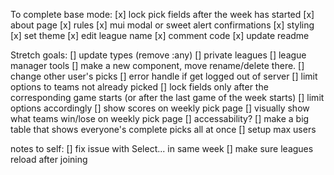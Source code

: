 To complete base mode:
    [x] lock pick fields after the week has started
    [x] about page
    [x] rules
    [x] mui modal or sweet alert confirmations
    [x] styling
        [x] set theme
    [x] edit league name
    [x] comment code
    [x] update readme

Stretch goals:
    [] update types (remove :any)
    [] private leagues
    [] league manager tools
        [] make a new component, move rename/delete there. 
        [] change other user's picks
    [] error handle if get logged out of server
    [] limit options to teams not already picked
    [] lock fields only after the corresponding game starts (or after the last game of the week starts)
        [] limit options accordingly
    [] show scores on weekly pick page
    [] visually show what teams win/lose on weekly pick page
    [] accessability?
    [] make a big table that shows everyone's complete picks all at once
    [] setup max users

notes to self:
[] fix issue with Select... in same week
[] make sure leagues reload after joining



